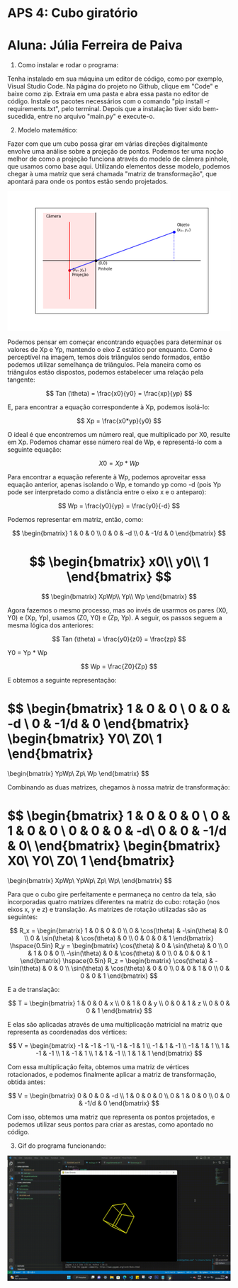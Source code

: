 # APS 4: Cubo giratório
# Aluna: Júlia Ferreira de Paiva

1. Como instalar e rodar o programa:

Tenha instalado em sua máquina um editor de código, como por exemplo, Visual Studio Code. Na página do projeto no Github, clique em "Code" e baixe como zip. Extraia em uma pasta e abra essa pasta no editor de código. Instale os pacotes necessários 
com o comando "pip install -r requirements.txt", pelo terminal. Depois que a instalação tiver sido bem-sucedida, entre no arquivo "main.py" e execute-o.

2. Modelo matemático:

Fazer com que um cubo possa girar em várias direções digitalmente envolve uma análise sobre a projeção de pontos. Podemos ter uma noção melhor de como a projeção funciona através do modelo de câmera pinhole, que usamos como base aqui. Utilizando elementos desse modelo, podemos chegar à uma matriz que será chamada "matriz de transformação", que apontará para onde os pontos estão sendo projetados.

![alt-text](https://github.com/juliapaiva1/cubo_giratorio/blob/main/pinhole_diagrama.png)

Podemos pensar em começar encontrando equações para determinar os valores de Xp e Yp, mantendo o eixo Z estático por enquanto. Como é perceptível na imagem, temos dois triângulos sendo formados, então podemos utilizar semelhança de triângulos. Pela maneira como os triângulos estão dispostos, podemos estabelecer uma relação pela tangente:

$$
Tan (\theta) = \frac{x0}{y0} = \frac{xp}{yp}
$$

E, para encontrar a equação correspondente à Xp, podemos isolá-lo:

$$
Xp = \frac{x0*yp}{y0}
$$

O ideal é que encontremos um número real, que multiplicado por X0, resulte em Xp. Podemos chamar esse número real de Wp, e representá-lo com a seguinte equação:

$$
X0 = Xp * Wp
$$

Para encontrar a equação referente à Wp, podemos aproveitar essa equação anterior, apenas isolando o Wp, e tomando yp como -d (pois Yp pode ser interpretado como a distância entre o eixo x e o anteparo):

$$
Wp = \frac{y0}{yp} = \frac{y0}{-d}
$$

Podemos representar em matriz, então, como:

$$
\begin{bmatrix}
 1 & 0 & 0 \\
 0 & 0 & -d \\
 0 & -1/d & 0
\end{bmatrix}
$$

$$
\begin{bmatrix}
 x0\\
 y0\\
 1
\end{bmatrix}
$$
=

$$
\begin{bmatrix}
 XpWp\\
 Yp\\
 Wp
\end{bmatrix}
$$

Agora fazemos o mesmo processo, mas ao invés de usarmos os pares (X0, Y0) e (Xp, Yp), usamos (Z0, Y0) e (Zp, Yp). A seguir, os passos seguem a mesma lógica dos anteriores:

$$
Tan (\theta) = \frac{y0}{z0} = \frac{zp}
$$

Y0 = Yp * Wp

$$
Wp = \frac{Z0}{Zp} 
$$

E obtemos a seguinte representação:

$$
\begin{bmatrix}
 1 & 0 & 0 \\
 0 & 0 & -d \\
 0 & -1/d & 0
\end{bmatrix}
\begin{bmatrix}
 Y0\\
 Z0\\
 1
\end{bmatrix}
=

\begin{bmatrix}
 YpWp\\
 Zp\\
 Wp
\end{bmatrix}
$$

Combinando as duas matrizes, chegamos à nossa matriz de transformação:

$$
\begin{bmatrix}
 1 & 0 & 0 & 0 \\
 0 & 1 & 0 & 0 \\
 0 & 0 & 0 & -d\\
 0 & 0 & -1/d & 0\\
\end{bmatrix}
\begin{bmatrix}
 X0\\
 Y0\\
 Z0\\
 1
\end{bmatrix}
=

\begin{bmatrix}
 XpWp\\
 YpWp\\
 Zp\\
 Wp\\
\end{bmatrix}
$$

Para que o cubo gire perfeitamente e permaneça no centro da tela, são incorporadas quatro matrizes diferentes na matriz do cubo: rotação (nos eixos x, y e z) e translação. As matrizes de rotação utilizadas são as seguintes:

$$
R_x = \begin{bmatrix}
1 & 0 & 0 & 0 \\
0 & \cos(\theta) & -\sin(\theta) & 0 \\
0 & \sin(\theta) & \cos(\theta) & 0 \\
0 & 0 & 0 & 1
\end{bmatrix}
\hspace{0.5in}
R_y = \begin{bmatrix}
\cos(\theta) & 0 & \sin(\theta) & 0 \\
0 & 1 & 0 & 0 \\
-\sin(\theta) & 0 & \cos(\theta) & 0 \\
0 & 0 & 0 & 1
\end{bmatrix}
\hspace{0.5in}
R_z = \begin{bmatrix}
\cos(\theta) & - \sin(\theta) & 0 & 0 \\
\sin(\theta) & \cos(\theta) & 0 & 0 \\
0 & 0 & 1 & 0 \\
0 & 0 & 0 & 1
\end{bmatrix}
$$

E a de translação:

$$
T = \begin{bmatrix}
1 & 0 & 0 & x \\
0 & 1 & 0 & y \\
0 & 0 & 1 & z \\
0 & 0 & 0 & 1
\end{bmatrix}
$$

E elas são aplicadas através de uma multiplicação matricial na matriz que representa as coordenadas dos vértices:

$$
V = \begin{bmatrix}
-1 & -1 & -1 \\
-1 & -1 & 1 \\
-1 & 1 & -1 \\
-1 & 1 & 1 \\
1 & -1 & -1 \\
1 & -1 & 1 \\
1 & 1 & -1 \\
1 & 1 & 1 
\end{bmatrix}
$$

Com essa multiplicação feita, obtemos uma matriz de vértices rotacionados, e podemos finalmente aplicar a matriz de transformação, obtida antes:

$$
V = \begin{bmatrix}
0 & 0 & 0 & -d \\
1 & 0 & 0 & 0 \\
0 & 1 & 0 & 0 \\
0 & 0 & -1/d & 0 
\end{bmatrix}
$$

Com isso, obtemos uma matriz que representa os pontos projetados, e podemos utilizar seus pontos para criar as arestas, como apontado no código.



3. Gif do programa funcionando:

![alt-text](https://github.com/juliapaiva1/cubo_giratorio/blob/main/gif_cubo.gif)
